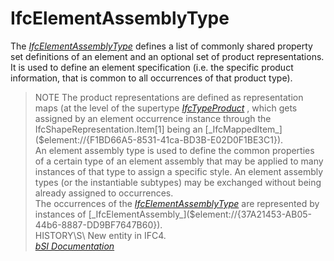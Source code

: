 IfcElementAssemblyType
======================
The
[_IfcElementAssemblyType_]($element://{B6122156-9E6E-44c9-9D83-B9817B3F8EDD})
defines a list of commonly shared property set definitions of an element and
an optional set of product representations. It is used to define an element
specification (i.e. the specific product information, that is common to all
occurrences of that product type).  
> NOTE The product representations are defined as representation maps (at the
> level of the supertype
> [_IfcTypeProduct_]($element://{BA61CFBF-8CD7-44c2-AD99-072068F55C99}) ,
> which gets assigned by an element occurrence instance through the
> IfcShapeRepresentation.Item[1] being an
> [_IfcMappedItem_]($element://{F1BD66A5-8531-41ca-BD3B-E02D0F1BE3C1}).  
An element assembly type is used to define the common properties of a certain
type of an element assembly that may be applied to many instances of that type
to assign a specific style. An element assembly types (or the instantiable
subtypes) may be exchanged without being already assigned to occurrences.  
The occurrences of the
[_IfcElementAssemblyType_]($element://{B6122156-9E6E-44c9-9D83-B9817B3F8EDD})
are represented by instances of
[_IfcElementAssembly_]($element://{37A21453-AB05-44b6-8887-DD9BF7647B60}).  
> HISTORY\S\ New entity in IFC4.  
[ _bSI
Documentation_](https://standards.buildingsmart.org/IFC/DEV/IFC4_2/FINAL/HTML/schema/ifcproductextension/lexical/ifcelementassemblytype.htm)


